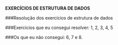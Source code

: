 **EXERCÍCIOS DE ESTRUTURA DE DADOS**

###Resolução dos exercícios de estrutura de dados

###Exercicios que eu consegui resolver:
1, 2, 3, 4, 5

###Os que eu não consegui:
6, 7 e 8.